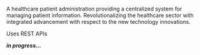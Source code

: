  
A healthcare patient administration providing a centralized system for managing patient information. Revolutionalizing the healthcare sector with integrated advancement with respect to the new technology innovations.

Uses REST APIs

***in progress...***
